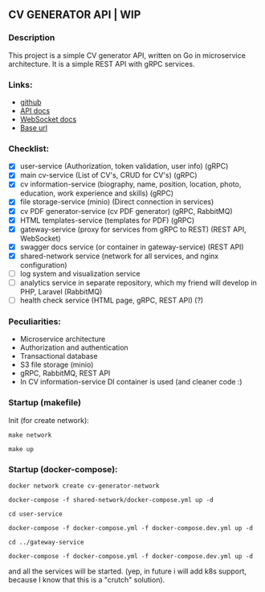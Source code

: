 ## CV GENERATOR API | WIP

### Description
This project is a simple CV generator API, written on Go in microservice architecture. It is a simple REST API with gRPC services.

### Links:
- [github](https://github.com/m1n64/cv-generator-api)
- [API docs](https://api.resumego.online/docs/)
- [WebSocket docs](https://api.resumego.online/ws-docs/)
- [Base url](https://api.resumego.online)

### Checklist:
- [x] user-service (Authorization, token validation, user info) (gRPC)
- [x] main cv-service (List of CV\'s, CRUD for CV\'s) (gRPC)
- [x] cv information-service (biography, name, position, location, photo, education, work experience and skills) (gRPC) 
- [x] file storage-service (minio) (Direct connection in services)
- [x] cv PDF generator-service (cv PDF generator) (gRPC, RabbitMQ)
- [x] HTML templates-service (templates for PDF) (gRPC)
- [x] gateway-service (proxy for services from gRPC to REST) (REST API, WebSocket)
- [x] swagger docs service (or container in gateway-service) (REST API)
- [x] shared-network service (network for all services, and nginx configuration)
- [ ] log system and visualization service
- [ ] analytics service in separate repository, which my friend will develop in PHP, Laravel (RabbitMQ)
- [ ] health check service (HTML page, gRPC, REST API) (?)

### Peculiarities:
- Microservice architecture
- Authorization and authentication
- Transactional database
- S3 file storage (minio)
- gRPC, RabbitMQ, REST API
- In CV information-service DI container is used (and cleaner code :)

### Startup (makefile)
Init (for create network):
```shell
make network
```
```shell
make up
```

### Startup (docker-compose):
```shell
docker network create cv-generator-network
```
```shell
docker-compose -f shared-network/docker-compose.yml up -d
```
```shell
cd user-service
```
```shell
docker-compose -f docker-compose.yml -f docker-compose.dev.yml up -d
```
```shell
cd ../gateway-service
```
```shell
docker-compose -f docker-compose.yml -f docker-compose.dev.yml up -d
```
and all the services will be started. (yep, in future i will add k8s support, because I know that this is a "crutch" solution).
